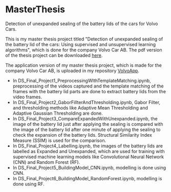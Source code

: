 # MasterThesis
Detection of unexpanded sealing of the battery lids of the cars for Volvo Cars.

This is my master thesis project titled "Detection of unexpanded sealing of the battery lid of the cars: Using supervised and unsupervised learning algorithms", which is done for the company Volvo Car AB. The pdf version of the thesis project can be downloaded [here](https://his.diva-portal.org/smash/record.jsf?pid=diva2:1882730 "Download Thesis").

The application version of my master thesis project, which is made for the company Volvo Car AB, is uploaded in my repository [VolvoApp](https://github.com/sandeepsabir/VolvoApp "Volvo App").

* In DS_Final_Project1_PreprocessingWIthTemplateMatching.ipynb, preprocessing of the videos captured and the template matching of the frames with the battery lid parts are done to extract battery lids from the video frames.
* In DS_Final_Project2_GaborFillterAndThresholding.ipynb, Gabor Filter, and thresholding methods like Adaptive Mean Thresholding and Adaptive Gaussian Thresholding are done.
* In DS_Final_Project3_CompareExpandedWithUnexpanded.ipynb, the image of the battery lid just after applying the sealing is compared with the image of the battery lid after one minute of applying the sealing to check the expansion of the battery lids. Structural Similarity Index Measure (SSIM) is used for the comparison.
* In DS_Final_Project4_Labelling.ipynb, the images of the battery lids are labelled as Expanded and Unexpanded, which are used for training with supervised machine learning models like Convolutional Neural Network (CNN) and Random Forest (RF).
* In DS_Final_Project5_BuildingModel_CNN.ipynb, modelling is done using CNN.
* In DS_Final_Project6_BuildingModel_RandomForest.ipynb, modelling is done using RF.
